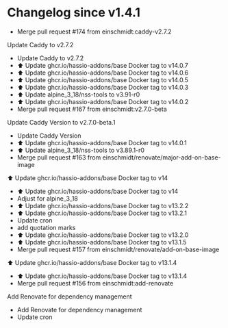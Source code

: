 # Changelog since v1.4.1
- Merge pull request #174 from einschmidt:caddy-v2.7.2

Update Caddy to v2.7.2 
- Update Caddy to v2.7.2 
- ⬆️ Update ghcr.io/hassio-addons/base Docker tag to v14.0.7 
- ⬆️ Update ghcr.io/hassio-addons/base Docker tag to v14.0.6 
- ⬆️ Update ghcr.io/hassio-addons/base Docker tag to v14.0.5 
- ⬆️ Update ghcr.io/hassio-addons/base Docker tag to v14.0.3 
- ⬆️ Update alpine_3_18/nss-tools to v3.91-r0 
- ⬆️ Update ghcr.io/hassio-addons/base Docker tag to v14.0.2 
- Merge pull request #167 from einschmidt:v2.7.0-beta

Update Caddy Version to v2.7.0-beta.1 
- Update Caddy Version 
- ⬆️ Update ghcr.io/hassio-addons/base Docker tag to v14.0.1 
- ⬆️ Update alpine_3_18/nss-tools to v3.89.1-r0 
- Merge pull request #163 from einschmidt/renovate/major-add-on-base-image

⬆️ Update ghcr.io/hassio-addons/base Docker tag to v14 
- ⬆️ Update ghcr.io/hassio-addons/base Docker tag to v14 
- Adjust for alpine_3_18 
- ⬆️ Update ghcr.io/hassio-addons/base Docker tag to v13.2.2 
- ⬆️ Update ghcr.io/hassio-addons/base Docker tag to v13.2.1 
- Update cron 
- add quotation marks 
- ⬆️ Update ghcr.io/hassio-addons/base Docker tag to v13.2.0 
- ⬆️ Update ghcr.io/hassio-addons/base Docker tag to v13.1.5 
- Merge pull request #157 from einschmidt/renovate/add-on-base-image

⬆️ Update ghcr.io/hassio-addons/base Docker tag to v13.1.4 
- ⬆️ Update ghcr.io/hassio-addons/base Docker tag to v13.1.4 
- Merge pull request #156 from einschmidt:add-renovate

Add Renovate for dependency management 
- Add Renovate for dependency management 
- Update cron 
